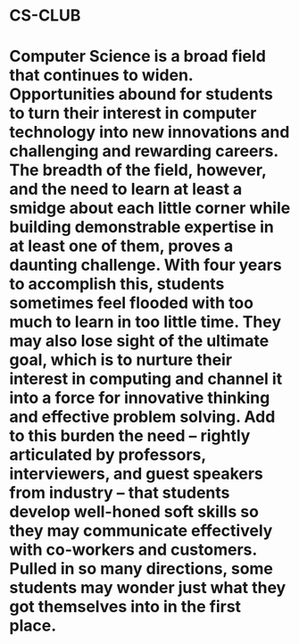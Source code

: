 # CS-CLUB
# Computer Science is a broad field that continues to widen. Opportunities abound for students to turn their interest in computer technology into new innovations and challenging and rewarding careers. The breadth of the field, however, and the need to learn at least a smidge about each little corner while building demonstrable expertise in at least one of them, proves a daunting challenge. With four years to accomplish this, students sometimes feel flooded with too much to learn in too little time. They may also lose sight of the ultimate goal, which is to nurture their interest in computing and channel it into a force for innovative thinking and effective problem solving. Add to this burden the need – rightly articulated by professors, interviewers, and guest speakers from industry – that students develop well-honed soft skills so they may communicate effectively with co-workers and customers. Pulled in so many directions, some students may wonder just what they got themselves into in the first place.
